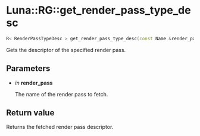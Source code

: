 # Luna::RG::get_render_pass_type_desc

```c++
R< RenderPassTypeDesc > get_render_pass_type_desc(const Name &render_pass)
```

Gets the descriptor of the specified render pass. 



## Parameters
* *in* **render_pass**

    The name of the render pass to fetch. 

## Return value
Returns the fetched render pass descriptor. 

